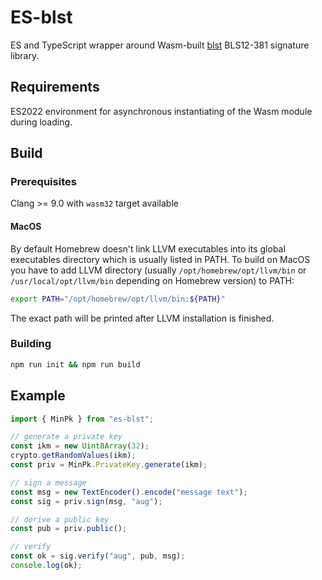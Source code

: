 # ES-blst
ES and TypeScript wrapper around Wasm-built [blst](https://github.com/supranational/blst) BLS12-381 signature library.

## Requirements
ES2022 environment for asynchronous instantiating of the Wasm module during loading.

## Build

### Prerequisites
Clang >= 9.0 with `wasm32` target available

#### MacOS
By default Homebrew doesn't link LLVM executables into its global executables directory which is usually listed in PATH.
To build on MacOS you have to add LLVM directory (usually `/opt/homebrew/opt/llvm/bin` or `/usr/local/opt/llvm/bin`
depending on Homebrew version) to PATH:

```sh
export PATH="/opt/homebrew/opt/llvm/bin:${PATH}"
```

The exact path will be printed after LLVM installation is finished.

### Building
```sh
npm run init && npm run build
```

## Example

```typescript
import { MinPk } from "es-blst";

// generate a private key
const ikm = new Uint8Array(32);
crypto.getRandomValues(ikm);
const priv = MinPk.PrivateKey.generate(ikm);

// sign a message
const msg = new TextEncoder().encode("message text");
const sig = priv.sign(msg, "aug");

// derive a public key
const pub = priv.public();

// verify
const ok = sig.verify("aug", pub, msg);
console.log(ok);
```
